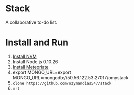 Stack
=====

A collaborative to-do list.

Install and Run
===============

1) [Install NVM](https://github.com/creationix/nvm)
2) Install Node.js 0.10.26
3) [Install Meteoriate](https://www.npmjs.org/package/meteorite)
4) export MONGO_URL=export MONGO_URL=mongodb://50.56.122.53:27017/omystack
5) `clone https://github.com/ozymandias547/stack`
6) `mrt`
